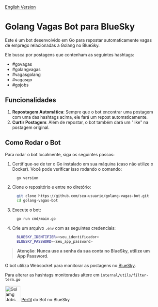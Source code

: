 [English Version](readme.en.md)

# Golang Vagas Bot para BlueSky

Este é um bot desenvolvido em Go para repostar automaticamente vagas de emprego relacionadas a Golang no BlueSky.

Ele busca por postagens que contenham as seguintes hashtags:

- #govagas
- #golangvagas
- #vagasgolang
- #vagasgo
- #gojobs

## Funcionalidades

1. **Repostagem Automática**: Sempre que o bot encontrar uma postagem com uma das hashtags acima, ele fará um repost automaticamente.
2. **Curtir Postagem**: Além de repostar, o bot também dará um "like" na postagem original.

## Como Rodar o Bot

Para rodar o bot localmente, siga os seguintes passos:

1. Certifique-se de ter o Go instalado em sua máquina (caso não utilize o Docker). Você pode verificar isso rodando o comando:

    ```bash
      go version
    ```

2. Clone o repositório e entre no diretório:

    ```bash
      git clone https://github.com/seu-usuario/golang-vagas-bot.git
      cd golang-vagas-bot
    ```

3. Execute o bot:

    ```bash
      go run cmd/main.go
    ```

4. Crie um arquivo `.env` com as seguintes credenciais:

    ```bash
      BLUESKY_IDENTIFIER=<seu_identificador>
      BLUESKY_PASSWORD=<seu_app_password>
    ```

> **Atenção**: **Nunca use a senha da sua conta no BlueSky, utilize um App Password**.

O bot utiliza Websocket para monitorar as postagens no [BlueSky](https://bsky.app).

Para alterar as hashtags monitoradas altere em `internal/utils/filter-term.go`

<img src="https://cdn.bsky.app/img/avatar_thumbnail/plain/did:plc:hf37h3zvhdcw7jjik6rd43ws/bafkreifr7wqzf5fagkpbcwcc27cpiploqqslkc3dut255ja46hoxiudnse@jpeg" alt="Golamg Jobs" width="50"/> [Perfil](https://bsky.app/profile/govagas.bsky.social) do Bot no BlueSky
